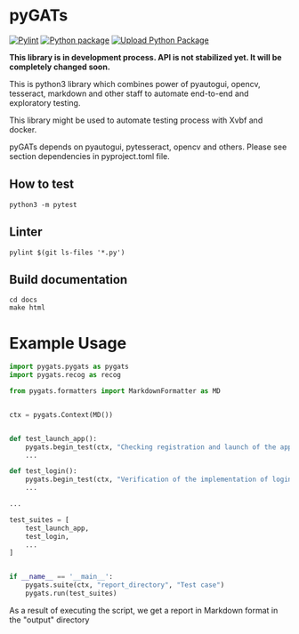 # pyGATs

[![Pylint](https://github.com/IntegraSDL/pygats/actions/workflows/pylint.yml/badge.svg)](https://github.com/IntegraSDL/pygats/actions/workflows/pylint.yml)
[![Python package](https://github.com/IntegraSDL/pygats/actions/workflows/python-package.yml/badge.svg)](https://github.com/IntegraSDL/pygats/actions/workflows/python-package.yml)
[![Upload Python Package](https://github.com/IntegraSDL/pygats/actions/workflows/python-publish.yml/badge.svg)](https://github.com/IntegraSDL/pygats/actions/workflows/python-publish.yml)

**This library is in development process. API is not stabilized yet. It will
be completely changed soon.**


This is python3 library which combines power of pyautogui, opencv, tesseract, 
markdown and other staff to automate end-to-end and exploratory testing.

This library might be used to automate testing process with Xvbf and docker.

pyGATs depends on pyautogui, pytesseract, opencv and others. Please see section
dependencies in pyproject.toml file.


## How to test

```
python3 -m pytest
```

## Linter

```
pylint $(git ls-files '*.py')
```
## Build documentation

```
cd docs
make html
```

# Example Usage

```python
import pygats.pygats as pygats
import pygats.recog as recog

from pygats.formatters import MarkdownFormatter as MD


ctx = pygats.Context(MD())


def test_launch_app():
    pygats.begin_test(ctx, "Checking registration and launch of the application")
    ...

def test_login():
    pygats.begin_test(ctx, "Verification of the implementation of login identification and password authentication")
    ...

...

test_suites = [
    test_launch_app,
    test_login,
    ...
]


if __name__ == '__main__':
    pygats.suite(ctx, "report_directory", "Test case")
    pygats.run(test_suites)

```

As a result of executing the script, we get a report in Markdown format in the "output" directory
